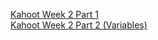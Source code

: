 [Kahoot Week 2 Part 1](https://create.kahoot.it/details/f3315997-4ece-445c-a751-f096d3726cf2)    
[Kahoot Week 2 Part 2 (Variables)](https://create.kahoot.it/details/eb041ba9-310d-46ea-b57a-2857b3c501ba)